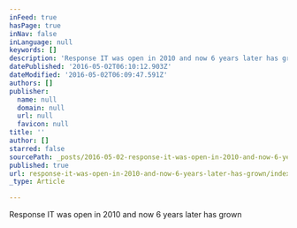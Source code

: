 ```yaml
---
inFeed: true
hasPage: true
inNav: false
inLanguage: null
keywords: []
description: 'Response IT was open in 2010 and now 6 years later has grown '
datePublished: '2016-05-02T06:10:12.903Z'
dateModified: '2016-05-02T06:09:47.591Z'
authors: []
publisher:
  name: null
  domain: null
  url: null
  favicon: null
title: ''
author: []
starred: false
sourcePath: _posts/2016-05-02-response-it-was-open-in-2010-and-now-6-years-later-has-grown.md
published: true
url: response-it-was-open-in-2010-and-now-6-years-later-has-grown/index.html
_type: Article

---
```

Response IT was open in 2010 and now 6 years later has grown